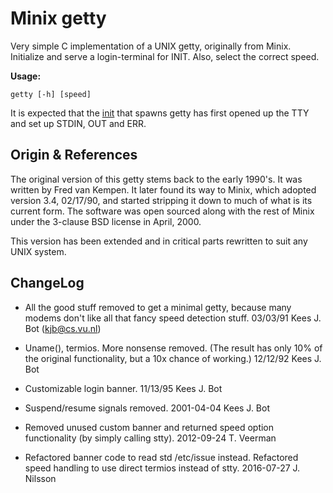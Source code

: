 Minix getty
===========

Very simple C implementation of a UNIX getty, originally from Minix.
Initialize and serve a login-terminal for INIT.  Also, select the
correct speed.

**Usage:**

    getty [-h] [speed]

It is expected that the [init](https://github.com/troglobit/finit) that
spawns getty has first opened up the TTY and set up STDIN, OUT and ERR.


Origin & References
-------------------

The original version of this getty stems back to the early 1990's.  It
was written by Fred van Kempen.  It later found its way to Minix, which
adopted version 3.4, 02/17/90, and started stripping it down to much of
what is its current form.  The software was open sourced along with the
rest of Minix under the 3-clause BSD license in April, 2000.

This version has been extended and in critical parts rewritten to suit
any UNIX system.


ChangeLog
---------

* All the good stuff removed to get a minimal getty, because many modems
  don't like all that fancy speed detection stuff.
  03/03/91 Kees J. Bot (kjb@cs.vu.nl)

* Uname(), termios.  More nonsense removed.  (The result has only 10% of
  the original functionality, but a 10x chance of working.)
  12/12/92 Kees J. Bot

* Customizable login banner.
  11/13/95 Kees J. Bot

* Suspend/resume signals removed.
  2001-04-04 Kees J. Bot

* Removed unused custom banner and returned speed option functionality
  (by simply calling stty).
  2012-09-24 T. Veerman

* Refactored banner code to read std /etc/issue instead.  Refactored
  speed handling to use direct termios instead of stty.
  2016-07-27 J. Nilsson
